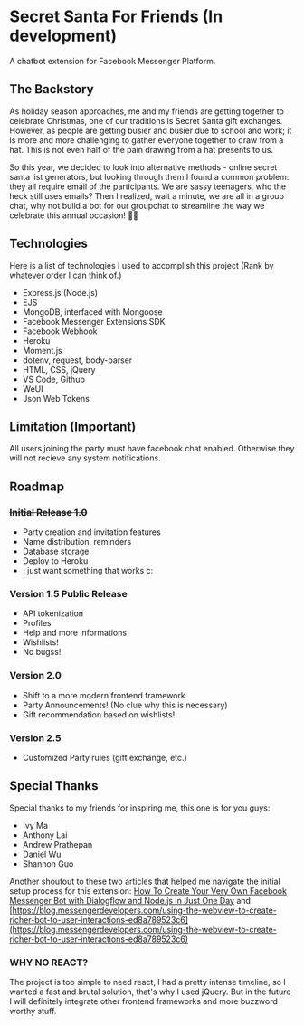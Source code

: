 # Secret Santa For Friends (In development)
A chatbot extension for Facebook Messenger Platform.

## The Backstory
As holiday season approaches, me and my friends are getting together to celebrate Christmas, one of our traditions is Secret Santa gift exchanges. However, as people are getting busier and busier due to school and work; it is more and more challenging to gather everyone together to draw from a hat. This is not even half of the pain drawing from a hat presents to us.

So this year, we decided to look into alternative methods - online secret santa list generators, but looking through them I found a common problem: they all require email of the participants. We are sassy teenagers, who the heck still uses emails? Then I realized, wait a minute, we are all in a group chat, why not build a bot for our groupchat to streamline the way we celebrate this annual occasion! 🎅🎅

## Technologies
Here is a list of technologies I used to accomplish this project (Rank by whatever order I can think of.)
- Express.js (Node.js)
- EJS
- MongoDB, interfaced with Mongoose
- Facebook Messenger Extensions SDK
- Facebook Webhook
- Heroku
- Moment.js
- dotenv, request, body-parser
- HTML, CSS, jQuery
- VS Code, Github
- WeUI
- Json Web Tokens

## Limitation (Important)
All users joining the party must have facebook chat enabled. Otherwise they will not recieve any system notifications.

## Roadmap
### ~~Initial Release 1.0~~
- Party creation and invitation features
- Name distribution, reminders
- Database storage
- Deploy to Heroku
- I just want something that works c:

### Version 1.5 Public Release
- API tokenization
- Profiles
- Help and more informations
- Wishlists!
- No bugss!

### Version 2.0
- Shift to a more modern frontend framework
- Party Announcements! (No clue why this is necessary)
- Gift recommendation based on wishlists!

### Version 2.5
- Customized Party rules (gift exchange, etc.)

## Special Thanks
Special thanks to my friends for inspiring me, this one is for you guys:
- Ivy Ma
- Anthony Lai
- Andrew Prathepan
- Daniel Wu
- Shannon Guo

Another shoutout to these two articles that helped me navigate the initial setup process for this extension:
[How To Create Your Very Own Facebook Messenger Bot with Dialogflow and Node.js In Just One Day](https://medium.com/crowdbotics/how-to-create-your-very-own-facebook-messenger-bot-with-dialogflow-and-node-js-in-just-one-day-f5f2f5792be5) and [https://blog.messengerdevelopers.com/using-the-webview-to-create-richer-bot-to-user-interactions-ed8a789523c6](https://blog.messengerdevelopers.com/using-the-webview-to-create-richer-bot-to-user-interactions-ed8a789523c6)

### WHY NO REACT?
The project is too simple to need react, I had a pretty intense timeline, so I wanted a fast and brutal solution, that's why I used jQuery. But in the future I will definitely integrate other frontend frameworks and more buzzword worthy stuff.
